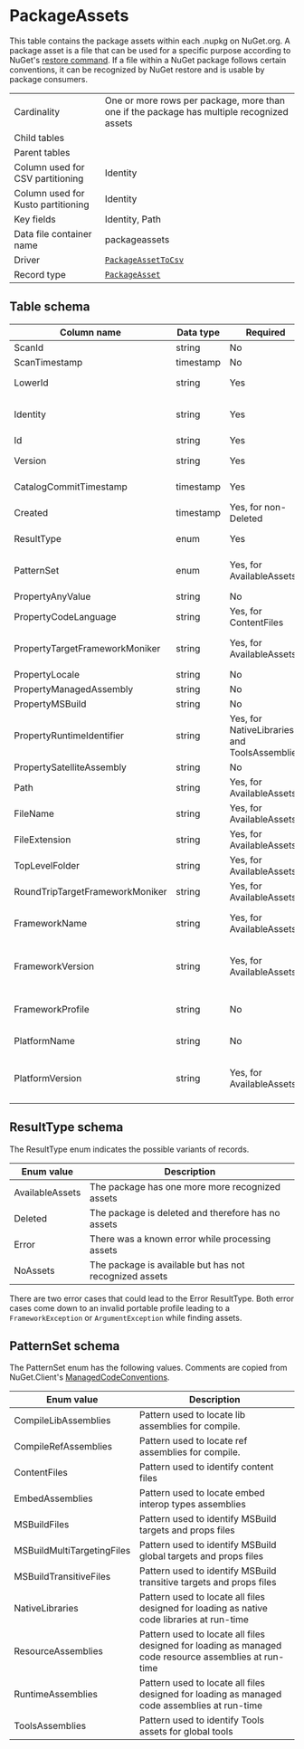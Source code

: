 # PackageAssets

This table contains the package assets within each .nupkg on NuGet.org. A package asset is a file that can be used for
a specific purpose according to NuGet's [restore command](https://docs.microsoft.com/en-us/nuget/consume-packages/package-restore).
If a file within a NuGet package follows certain conventions, it can be recognized by NuGet restore and is usable by
package consumers.

|                                    |                                                                                           |
| ---------------------------------- | ----------------------------------------------------------------------------------------- |
| Cardinality                        | One or more rows per package, more than one if the package has multiple recognized assets |
| Child tables                       |                                                                                           |
| Parent tables                      |                                                                                           |
| Column used for CSV partitioning   | Identity                                                                                  |
| Column used for Kusto partitioning | Identity                                                                                  |
| Key fields                         | Identity, Path                                                                            |
| Data file container name           | packageassets                                                                             |
| Driver                             | [`PackageAssetToCsv`](../drivers/PackageAssetToCsv.md)                                    |
| Record type                        | [`PackageAsset`](../../src/Worker.Logic/Drivers/PackageAssetToCsv/PackageAsset.cs)        |

## Table schema

| Column name                     | Data type | Required                                     | Description                                                                                                                                                                                 |
| ------------------------------- | --------- | -------------------------------------------- | ------------------------------------------------------------------------------------------------------------------------------------------------------------------------------------------- |
| ScanId                          | string    | No                                           | Unused, always empty                                                                                                                                                                        |
| ScanTimestamp                   | timestamp | No                                           | Unused, always empty                                                                                                                                                                        |
| LowerId                         | string    | Yes                                          | Lowercase package ID. Good for joins                                                                                                                                                        |
| Identity                        | string    | Yes                                          | Lowercase package ID and lowercase, normalized version. Good for joins                                                                                                                      |
| Id                              | string    | Yes                                          | Original case package ID                                                                                                                                                                    |
| Version                         | string    | Yes                                          | Original case, normalized package version                                                                                                                                                   |
| CatalogCommitTimestamp          | timestamp | Yes                                          | Latest catalog commit timestamp for the package                                                                                                                                             |
| Created                         | timestamp | Yes, for non-Deleted                         | When the package version was created                                                                                                                                                        |
| ResultType                      | enum      | Yes                                          | Type of record (e.g. AvailableAssets, Deleted)                                                                                                                                              |
| PatternSet                      | enum      | Yes, for AvailableAssets                     | Which [ManagedCodeConventions](https://github.com/NuGet/NuGet.Client/blob/dev/src/NuGet.Core/NuGet.Packaging/ContentModel/ManagedCodeConventions.cs) pattern sets this asset was matched by |
| PropertyAnyValue                | string    | No                                           | Always empty                                                                                                                                                                                |
| PropertyCodeLanguage            | string    | Yes, for ContentFiles                        | The code language found in the file path                                                                                                                                                    |
| PropertyTargetFrameworkMoniker  | string    | Yes, for AvailableAssets                     | The TFM (target framework moniker) found in the file path or a default                                                                                                                      |
| PropertyLocale                  | string    | No                                           | Always empty                                                                                                                                                                                |
| PropertyManagedAssembly         | string    | No                                           | Always empty                                                                                                                                                                                |
| PropertyMSBuild                 | string    | No                                           | Always empty                                                                                                                                                                                |
| PropertyRuntimeIdentifier       | string    | Yes, for NativeLibraries and ToolsAssemblies | The RID (runtime identifier) found in the file path                                                                                                                                         |
| PropertySatelliteAssembly       | string    | No                                           | Always empty                                                                                                                                                                                |
| Path                            | string    | Yes, for AvailableAssets                     | Always empty                                                                                                                                                                                |
| FileName                        | string    | Yes, for AvailableAssets                     | The file name from the Path                                                                                                                                                                 |
| FileExtension                   | string    | Yes, for AvailableAssets                     | The file extension from the Path                                                                                                                                                            |
| TopLevelFolder                  | string    | Yes, for AvailableAssets                     | The first folder (i.e. directory) name from the Path                                                                                                                                        |
| RoundTripTargetFrameworkMoniker | string    | Yes, for AvailableAssets                     | PropertyTargetFrameworkMoniker parsed and normalized                                                                                                                                        |
| FrameworkName                   | string    | Yes, for AvailableAssets                     | The framework name component of PropertyTargetFrameworkMoniker                                                                                                                              |
| FrameworkVersion                | string    | Yes, for AvailableAssets                     | The framework version component of PropertyTargetFrameworkMoniker, defaults to `0.0.0.0`                                                                                                    |
| FrameworkProfile                | string    | No                                           | The framework profile component of PropertyTargetFrameworkMoniker                                                                                                                           |
| PlatformName                    | string    | No                                           | The platform name component of PropertyTargetFrameworkMoniker                                                                                                                               |
| PlatformVersion                 | string    | Yes, for AvailableAssets                     | The platform version component of PropertyTargetFrameworkMoniker, defaults to `0.0.0.0`                                                                                                     |

## ResultType schema

The ResultType enum indicates the possible variants of records.

| Enum value      | Description                                            |
| --------------- | ------------------------------------------------------ |
| AvailableAssets | The package has one more more recognized assets        |
| Deleted         | The package is deleted and therefore has no assets     |
| Error           | There was a known error while processing assets        |
| NoAssets        | The package is available but has not recognized assets |

There are two error cases that could lead to the Error ResultType. Both error cases come down to an invalid portable profile leading to a `FrameworkException` or `ArgumentException` while finding assets.

## PatternSet schema

The PatternSet enum has the following values. Comments are copied from NuGet.Client's [ManagedCodeConventions](https://github.com/NuGet/NuGet.Client/blob/9f2da3906bf40ebcb9a6692a579b1a554ce31736/src/NuGet.Core/NuGet.Packaging/ContentModel/ManagedCodeConventions.cs).

| Enum value                 | Description                                                                                           |
| -------------------------- | ----------------------------------------------------------------------------------------------------- |
| CompileLibAssemblies       | Pattern used to locate lib assemblies for compile.                                                    |
| CompileRefAssemblies       | Pattern used to locate ref assemblies for compile.                                                    |
| ContentFiles               | Pattern used to identify content files                                                                |
| EmbedAssemblies            | Pattern used to locate embed interop types assemblies                                                 |
| MSBuildFiles               | Pattern used to identify MSBuild targets and props files                                              |
| MSBuildMultiTargetingFiles | Pattern used to identify MSBuild global targets and props files                                       |
| MSBuildTransitiveFiles     | Pattern used to identify MSBuild transitive targets and props files                                   |
| NativeLibraries            | Pattern used to locate all files designed for loading as native code libraries at run-time            |
| ResourceAssemblies         | Pattern used to locate all files designed for loading as managed code resource assemblies at run-time |
| RuntimeAssemblies          | Pattern used to locate all files designed for loading as managed code assemblies at run-time          |
| ToolsAssemblies            | Pattern used to identify Tools assets for global tools                                                |
